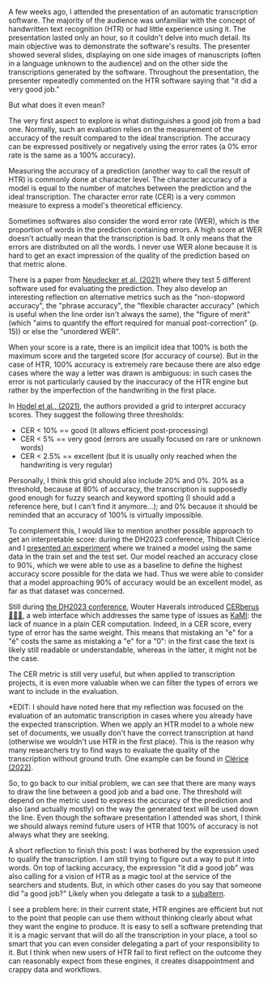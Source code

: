 <!--
.. title: 012 - "It did a very good job"
.. slug: 012
.. date: 2023-07-15 08:06:20 UTC-04:00
.. tags: metrics, HTR, accuracy, evaluation
.. category: mood
.. link: 
.. description: 
.. status:
.. type: text
-->

A few weeks ago, I attended the presentation of an automatic transcription software. The majority of the audience was unfamiliar with the concept of handwritten text recognition (HTR) or had little experience using it. The presentation lasted only an hour, so it couldn't delve into much detail. Its main objective was to demonstrate the software's results. The presenter showed several slides, displaying on one side  images of manuscripts (often in a language unknown to the audience) and on the other side the transcriptions generated by the software. Throughout the presentation, the presenter repeatedly commented on the HTR software saying that "it did a very good job."

But what does it even mean?

The very first aspect to explore is what distinguishes a good job from a bad one. Normally, such an evaluation relies on the measurement of the accuracy of the result compared to the ideal transcription. The accuracy can be expressed positively or negatively using the error rates (a 0% error rate is the same as a 100% accuracy).

Measuring the accuracy of a prediction (another way to call the result of HTR) is commonly done at character level. The character accuracy of a model is equal to the number of matches between the prediction and the ideal transcription. The character error rate (CER) is a very common measure to express a model's theoretical efficiency.

Sometimes softwares also consider the word error rate (WER), which is the proportion of words in the prediction containing errors. A high score at WER doesn't actually mean that the transcription is bad. It only means that the errors are distributed on all the words. I never use WER alone because it is hard to get an exact impression of the quality of the prediction based on that metric alone.

There is a paper from [Neudecker et al. (2021)](https://dl.acm.org/doi/10.1145/3476887.3476888) where they test 5 different software used for evaluating the prediction. They also develop an interesting reflection on alternative metrics such as the "non-stopword accuracy", the "phrase accuracy", the "flexible character accuracy" (which is useful when the line order isn't always the same), the "figure of merit" (which "aims to quantify the effort required for manual post-correction" (p. 15)) or else the "unordered WER".

When your score is a rate, there is an implicit idea that 100% is both the maximum score and the targeted score (for accuracy of course). But in the case of HTR, 100% accuracy is extremely rare because there are also edge cases where the way a letter was drawn is ambiguous: in such cases the error is not particularly caused by the inaccuracy of the HTR engine but rather by the imperfection of the handwriting in the first place.

In [Hodel et al., (2021)](https://openhumanitiesdata.metajnl.com/articles/10.5334/johd.46), the authors provided a grid to interpret accuracy scores. They suggest the following three thresholds:

- CER < 10% == good (it allows efficient post-processing)
- CER < 5% == very good (errors are usually focused on rare or unknown words)
- CER < 2.5% == excellent (but it is usually only reached when the handwriting is very regular)

Personally, I think this grid should also include 20% and 0%. 20% as a threshold, because at 80% of accuracy, the transcription is supposedly good enough for fuzzy search and keyword spotting (I should add a reference here, but I can't find it anymore...); and 0% because it should be reminded that an accuracy of 100% is virtually impossible.

To complement this, I would like to mention another possible approach to get an interpretable score: during the DH2023 conference, Thibault Clérice and I [presented an experiment](https://inria.hal.science/hal-04094241) where we trained a model using the same data in the train set and the test set. Our model reached an accuracy close to 90%, which we were able to use as a baseline to define the highest accuracy score possible for the data we had. Thus we were able to consider that a model approaching 90% of accuracy would be an excellent model, as far as that dataset was concerned.

Still during [the DH2023 conference](https://www.conftool.pro/dh2023/index.php?page=browseSessions&form_session=76#paperID395), Wouter Haverals introduced [CERberus 🐶🐶🐶](https://github.com/WHaverals/CERberus), a web interface which addresses the same type of issues as [KaMI](https://huggingface.co/spaces/lterriel/kami-app): the lack of nuance in a plain CER computation. Indeed, in a CER score, every type of error has the same weight. This means that mistaking an "e" for a "é" costs the same as mistaking a "e" for a "0": in the first case the text is likely still readable or understandable, whereas in the latter, it might not be the case.

The CER metric is still very useful, but when applied to transcription projects, it is even more valuable when we can filter the types of errors we want to include in the evaluation.

*EDIT: I should have noted here that my reflection was focused on the evaluation of an automatic transcription in cases where you already have the expected transcription. When we apply an HTR model to a whole new set of documents, we usually don't have the correct transcription at hand (otherwise we wouldn't use HTR in the first place). This is the reason why many researchers try to find ways to evaluate the quality of the transcription without ground truth. One example can be found in [Clérice (2022)](https://enc.hal.science/hal-03828529).

So, to go back to our initial problem, we can see that there are many ways to draw the line between a good job and a bad one. The threshold will depend on the metric used to express the accuracy of the prediction and also (and actually mostly) on the way the generated text will be used down the line. Even though the software presentation I attended was short, I think we should always remind future users of HTR that 100% of accuracy is not always what they are seeking.

A short reflection to finish this post: I was bothered by the expression used to qualify the transcription. I am still trying to figure out a way to put it into words. On top of lacking accuracy, the expression "it did a good job" was also calling for a vision of HTR as a magic tool at the service of the searchers and students. But, in which other cases do you say that someone did "a good job?" Likely when you delegate a task to a [subaltern](https://africanarguments.org/2023/03/the-invisible-labour-of-africa-in-the-digital-revolution/).

I see a problem here: in their current state, HTR engines are efficient but not to the point that people can use them without thinking clearly about what they want the engine to produce. It is easy to sell a software pretending that it is a magic servant that will do all the transcription in your place, a tool so smart that you can even consider delegating a part of your responsibility to it. But I think when new users of HTR fail to first reflect on the outcome they can reasonably expect from these engines, it creates disappointment and crappy data and workflows.
